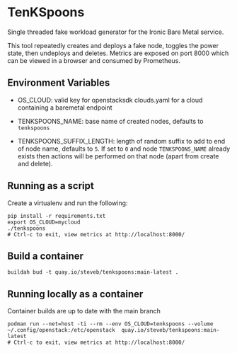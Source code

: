 TenKSpoons
==========

Single threaded fake workload generator for the Ironic Bare Metal service.

This tool repeatedly creates and deploys a fake node, toggles the power state,
then undeploys and deletes. Metrics are exposed on port 8000 which can be viewed
in a browser and consumed by Prometheus.

Environment Variables
---------------------

- OS_CLOUD: valid key for openstacksdk clouds.yaml for a cloud containing a
  baremetal endpoint
- TENKSPOONS_NAME: base name of created nodes, defaults to `tenkspoons`

- TENKSPOONS_SUFFIX_LENGTH: length of random suffix to add to end of node name,
  defaults to `5`. If set to `0` and node `TENKSPOONS_NAME` already exists then
  actions will be performed on that node (apart from create and delete).

Running as a script
-------------------

Create a virtualenv and run the following:

```
pip install -r requirements.txt
export OS_CLOUD=mycloud
./tenkspoons
# Ctrl-c to exit, view metrics at http://localhost:8000/
```

Build a container
-----------------
```
buildah bud -t quay.io/steveb/tenkspoons:main-latest .
```

Running locally as a container
------------------------------

Container builds are up to date with the main branch

```
podman run --net=host -ti --rm --env OS_CLOUD=tenkspoons --volume ~/.config/openstack:/etc/openstack  quay.io/steveb/tenkspoons:main-latest
# Ctrl-c to exit, view metrics at http://localhost:8000/
```